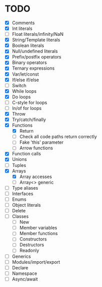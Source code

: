 # TODO

 - [x] Comments
 - [x] Int literals
 - [ ] Float literals/infinity/NaN
 - [x] String/Template literals
 - [x] Boolean literals
 - [x] Null/undefined literals
 - [x] Prefix/postfix operators
 - [x] Binary operators
 - [x] Ternary expressions
 - [x] Var/let/const
 - [x] If/else if/else
 - [ ] Switch
 - [x] While loops
 - [x] Do loops
 - [ ] C-style for loops
 - [ ] In/of for loops
 - [x] Throw
 - [x] Try/catch/finally
 - [x] Functions
   - [x] Return
   - [ ] Check all code paths return correctly
   - [ ] Fake 'this' parameter
   - [ ] Arrow functions
 - [x] Function calls
 - [x] Unions
 - [ ] Tuples
 - [x] Arrays
   - [x] Array accesses
   - [ ] Array<> generic
 - [ ] Type aliases
 - [ ] Interfaces
 - [ ] Enums
 - [ ] Object literals
 - [ ] Delete
 - [ ] Classes
   -  [ ] New
   -  [ ] Member variables
   -  [ ] Member functions
   -  [ ] Constructors
   -  [ ] Destructors
   -  [ ] Readonly
 - [ ] Generics
 - [ ] Modules/import/export
 - [ ] Declare
 - [ ] Namespace
 - [ ] Async/await
